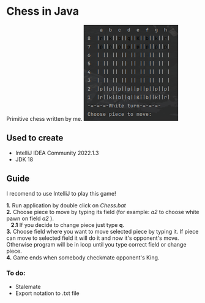 # Chess in Java
Primitive chess written by me.
![alt text](https://github.com/pkorys/java-chess/blob/master/screenshots/chess_printscreen1.png?raw=true)


## Used to create
- IntelliJ IDEA Community 2022.1.3
- JDK 18

## Guide
I recomend to use IntelliJ to play this game!

**1.** Run application by double click on _Chess.bat_ <br>
**2.** Choose piece to move by typing its field (for example: _a2_ to choose white pawn on field _a2_ ).<br>
&nbsp;&nbsp;&nbsp;**2.1** If you decide to change piece just type **q**. <br>
**3.** Choose field where you want to move selected piece by typing it. If piece can move to selected field it will do it and now it's opponent's move. Otherwise program will be in loop until you type correct field or change piece. <br>
**4.** Game ends when somebody checkmate opponent's King.



### To do:
- Stalemate
- Export notation to .txt file
